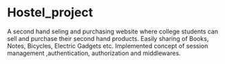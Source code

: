 # Hostel_project

A second hand seling and purchasing website where college students can sell and purchase their second hand products.
Easily sharing of Books, Notes, Bicycles, Electric Gadgets etc.
Implemented concept of session management ,authentication, authorization and middlewares.
